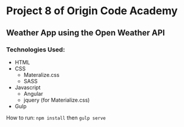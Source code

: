 # Project 8 of Origin Code Academy
## Weather App using the Open Weather API
### Technologies Used:
- HTML
- CSS
    + Materalize.css
    + SASS
- Javascript
    + Angular
    + jquery (for Materialize.css)
- Gulp

How to run:
`npm install`
then
`gulp serve`